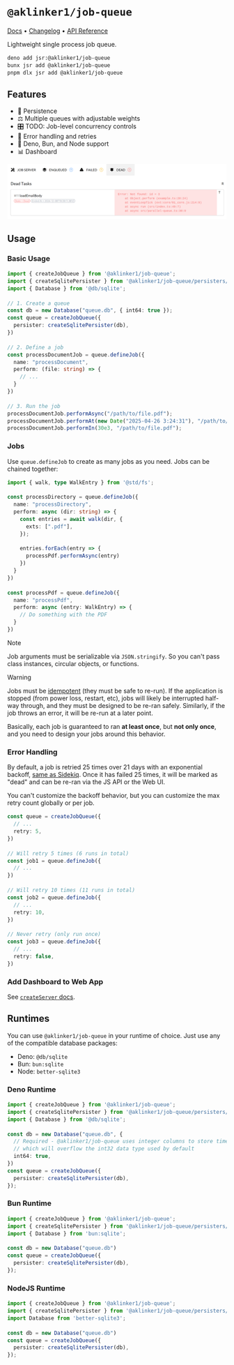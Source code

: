 # `@aklinker1/job-queue`

[Docs](https://jsr.io/@aklinker1/job-queue#usage) &bull; [Changelog](https://github.com/aklinker1/job-queue/blob/main/CHANGELOG.md) &bull; [API Reference](https://jsr.io/@aklinker1/job-queue/doc)

Lightweight single process job queue.

```sh
deno add jsr:@aklinker1/job-queue
bunx jsr add @aklinker1/job-queue
pnpm dlx jsr add @aklinker1/job-queue
```

## Features

- 💾 Persistence
- ⚖️ Multiple queues with adjustable weights
- 🎛️ TODO: Job-level concurrency controls
- 🔄 Error handling and retries
- 🦕 Deno, Bun, and Node support
- 📊 Dashboard

![UI Preview](https://raw.githubusercontent.com/aklinker1/job-queue/refs/heads/main/.github/ui.png)

## Usage

### Basic Usage

```ts
import { createJobQueue } from '@aklinker1/job-queue';
import { createSqlitePersister } from '@aklinker1/job-queue/persisters/sqlite';
import { Database } from '@db/sqlite';

// 1. Create a queue
const db = new Database("queue.db", { int64: true });
const queue = createJobQueue({
  persister: createSqlitePersister(db),
})

// 2. Define a job
const processDocumentJob = queue.defineJob({
  name: "processDocument",
  perform: (file: string) => {
    // ...
  }
})

// 3. Run the job
processDocumentJob.performAsync("/path/to/file.pdf");
processDocumentJob.performAt(new Date("2025-04-26 3:24:31"), "/path/to/file.pdf");
processDocumentJob.performIn(30e3, "/path/to/file.pdf");
```

### Jobs

Use `queue.defineJob` to create as many jobs as you need. Jobs can be chained together:

```ts
import { walk, type WalkEntry } from '@std/fs';

const processDirectory = queue.defineJob({
  name: "processDirectory",
  perform: async (dir: string) => {
    const entries = await walk(dir, {
      exts: [".pdf"],
    });

    entries.forEach(entry => {
      processPdf.performAsync(entry)
    })
  }
})

const processPdf = queue.defineJob({
  name: "processPdf",
  perform: async (entry: WalkEntry) => {
    // Do something with the PDF
  }
})
```

> [!NOTE]
> Job arguments must be serializable via `JSON.stringify`. So you can't pass class instances, circular objects, or functions.

> [!WARNING]
> Jobs must be [idempotent](https://en.wikipedia.org/wiki/Idempotence) (they must be safe to re-run). If the application is stopped (from power loss, restart, etc), jobs will likely be interrupted half-way through, and they must be designed to be re-ran safely. Similarly, if the job throws an error, it will be re-run at a later point.
>
> Basically, each job is guaranteed to ran **at least once**, but **not only once**, and you need to design your jobs around this behavior.

### Error Handling

By default, a job is retried 25 times over 21 days with an exponential backoff, [same as Sidekiq](https://github.com/sidekiq/sidekiq/wiki/Error-Handling#automatic-job-retry). Once it has failed 25 times, it will be marked as "dead" and can be re-ran via the JS API or the Web UI.

You can't customize the backoff behavior, but you can customize the max retry count globally or per job.

```ts
const queue = createJobQueue({
  // ...
  retry: 5,
})

// Will retry 5 times (6 runs in total)
const job1 = queue.defineJob({
  // ...
})

// Will retry 10 times (11 runs in total)
const job2 = queue.defineJob({
  // ...
  retry: 10,
})

// Never retry (only run once)
const job3 = queue.defineJob({
  // ...
  retry: false,
})
```

### Add Dashboard to Web App

See [`createServer` docs](https://jsr.io/@aklinker1/job-queue/doc/server/~/createServer).

## Runtimes

You can use `@aklinker1/job-queue` in your runtime of choice. Just use any of the compatible database packages:

- Deno: `@db/sqlite`
- Bun: `bun:sqlite`
- Node: `better-sqlite3`

### Deno Runtime

```ts
import { createJobQueue } from '@aklinker1/job-queue';
import { createSqlitePersister } from '@aklinker1/job-queue/persisters/sqlite';
import { Database } from '@db/sqlite';

const db = new Database("queue.db", {
  // Required - @aklinker1/job-queue uses integer columns to store timestamps,
  // which will overflow the int32 data type used by default
  int64: true,
})
const queue = createJobQueue({
  persister: createSqlitePersister(db),
});
```

### Bun Runtime

```ts
import { createJobQueue } from '@aklinker1/job-queue';
import { createSqlitePersister } from '@aklinker1/job-queue/persisters/sqlite';
import { Database } from 'bun:sqlite';

const db = new Database("queue.db")
const queue = createJobQueue({
  persister: createSqlitePersister(db),
});
```

### NodeJS Runtime

```ts
import { createJobQueue } from '@aklinker1/job-queue';
import { createSqlitePersister } from '@aklinker1/job-queue/persisters/sqlite';
import Database from 'better-sqlite3';

const db = new Database("queue.db")
const queue = createJobQueue({
  persister: createSqlitePersister(db),
});
```
